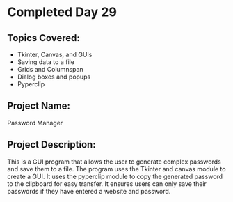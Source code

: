 # Completed Day 29

## Topics Covered:
- Tkinter, Canvas, and GUIs
- Saving data to a file
- Grids and Columnspan
- Dialog boxes and popups
- Pyperclip

## Project Name:
Password Manager

## Project Description:
This is a GUI program that allows the user to generate complex passwords and save them to a file. The program uses the Tkinter and canvas module to create a GUI. It uses the pyperclip module to copy the generated password to the clipboard for easy transfer. It ensures users can only save their passwords if they have entered a website and password. 